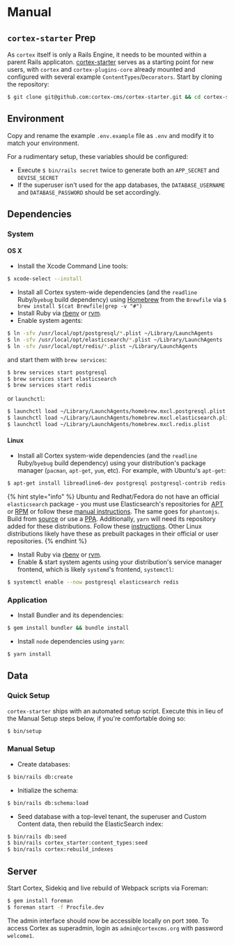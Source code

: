 # Manual

## `cortex-starter` Prep

As `cortex` itself is only a Rails Engine, it needs to be mounted within a parent Rails applicaton. [cortex-starter](https://github.com/cortex-cms/cortex-starter) serves as a starting point for new users, with `cortex` and `cortex-plugins-core` already mounted and configured with several example `ContentTypes`/`Decorators`. Start by cloning the repository:

```bash
$ git clone git@github.com:cortex-cms/cortex-starter.git && cd cortex-starter
```

## Environment

Copy and rename the example `.env.example` file as `.env` and modify it to match your environment.

For a rudimentary setup, these variables should be configured:

* Execute `$ bin/rails secret` twice to generate both an `APP_SECRET` and `DEVISE_SECRET`
* If the superuser isn't used for the app databases, the `DATABASE_USERNAME` and `DATABASE_PASSWORD` should be set accordingly.

## Dependencies

### System

#### OS X

* Install the Xcode Command Line tools:

```bash
$ xcode-select --install
```

* Install all Cortex system-wide dependencies \(and the `readline` Ruby/`byebug` build dependency\) using [Homebrew](http://brew.sh/) from the `Brewfile` via `$ brew install $(cat Brewfile|grep -v "#")`
* Install Ruby via [rbenv](https://github.com/sstephenson/rbenv) or [rvm](https://rvm.io/).
* Enable system agents:

```bash
$ ln -sfv /usr/local/opt/postgresql/*.plist ~/Library/LaunchAgents
$ ln -sfv /usr/local/opt/elasticsearch/*.plist ~/Library/LaunchAgents
$ ln -sfv /usr/local/opt/redis/*.plist ~/Library/LaunchAgents
```

and start them with `brew services`:

```bash
$ brew services start postgresql
$ brew services start elasticsearch
$ brew services start redis
```

or `launchctl`:

```bash
$ launchctl load ~/Library/LaunchAgents/homebrew.mxcl.postgresql.plist
$ launchctl load ~/Library/LaunchAgents/homebrew.mxcl.elasticsearch.plist
$ launchctl load ~/Library/LaunchAgents/homebrew.mxcl.redis.plist
```

#### Linux

* Install all Cortex system-wide dependencies \(and the `readline` Ruby/`byebug` build dependency\) using your distribution's package manager \(`pacman`, `apt-get`, `yum`, etc\). For example, with Ubuntu's `apt-get`:

```bash
$ apt-get install libreadline6-dev postgresql postgresql-contrib redis-server openjdk-8-jre imagemagick jpegoptim ghostscript
```

{% hint style="info" %}
Ubuntu and Redhat/Fedora do not have an official `elasticsearch` package - you must use Elasticsearch's repositories for [APT](https://www.elastic.co/guide/en/elasticsearch/reference/current/deb.html) or [RPM](https://www.elastic.co/guide/en/elasticsearch/reference/current/rpm.html) or follow these [manual instructions](https://www.elastic.co/guide/en/elasticsearch/reference/current/_installation.html). The same goes for `phantomjs`. Build from [source](http://phantomjs.org/download.html) or use a [PPA](https://launchpad.net/ubuntu/+ppas?name_filter=phantomjs). Additionally, `yarn` will need its repository added for these distributions. Follow these [instructions](https://yarnpkg.com/lang/en/docs/install). Other Linux distributions likely have these as prebuilt packages in their official or user repositories.
{% endhint %}

* Install Ruby via [rbenv](https://github.com/sstephenson/rbenv) or [rvm](https://rvm.io/).
* Enable & start system agents using your distribution's service manager frontend, which is likely `systemd`'s frontend, `systemctl`:

```bash
$ systemctl enable --now postgresql elasticsearch redis
```

### Application

* Install Bundler and its dependencies:

```bash
$ gem install bundler && bundle install
```

* Install `node` dependencies using `yarn`:

```bash
$ yarn install
```

## Data

### Quick Setup

`cortex-starter` ships with an automated setup script. Execute this in lieu of the Manual Setup steps below, if you're comfortable doing so:

```bash
$ bin/setup
```

### Manual Setup

* Create databases:

```bash
$ bin/rails db:create
```

* Initialize the schema:

```bash
$ bin/rails db:schema:load
```

* Seed database with a top-level tenant, the superuser and Custom Content data, then rebuild the ElasticSearch index:

```bash
$ bin/rails db:seed
$ bin/rails cortex_starter:content_types:seed
$ bin/rails cortex:rebuild_indexes
```

## Server

Start Cortex, Sidekiq and live rebuild of Webpack scripts via Foreman:

```bash
$ gem install foreman
$ foreman start -f Procfile.dev
```

The admin interface should now be accessible locally on port `3000`. To access Cortex as superadmin, login as `admin@cortexcms.org` with password `welcome1`.

